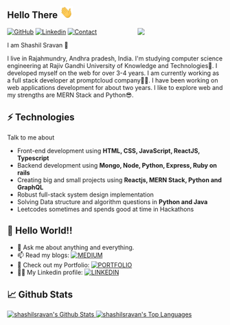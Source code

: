 <h2> Hello There <img src="https://raw.githubusercontent.com/ABSphreak/ABSphreak/master/gifs/Hi.gif" width="30px"></h2>

<img align="right" src="https://media-exp1.licdn.com/dms/image/C5603AQFFl4UttgHZ4A/profile-displayphoto-shrink_400_400/0/1614094934917?e=1642032000&v=beta&t=-ERkzD3FahTDarO_FNKFtfNREYH-SNh_3nM_2oMxzLo" width='200'/>

[![GitHub](https://img.shields.io/badge/SUPPORT%20AT-GITHUB-blue?style=for-the-badge&logo=github)](https://github.com/shashilsravan) [![Linkedin](https://img.shields.io/badge/MY%20PROFILE-Linkedin-blue?style=for-the-badge&logo=github)](https://www.linkedin.com/in/shashil-sravan-a5b201191/) 
 [![Contact](https://img.shields.io/badge/CONTACT-GMAIL-yellow?style=for-the-badge&logo=gmail&logoColor=white)](mailto:shashilsravan.ss.ss@gmail.com)
 
I am Shashil Sravan 🧔

I live in Rajahmundry, Andhra pradesh, India. I'm studying computer science engineering at Rajiv Gandhi University of Knowledge and Technologies🏫. I developed myself on the web for over 3-4 years. I am currently working as a full stack developer at promptcloud company👨‍💻. I have been working on web applications development for about two years. I like to explore web and my strengths are MERN Stack and Python😎.


## ⚡ Technologies
Talk to me about
- Front-end development using **HTML, CSS, JavaScript, ReactJS, Typescript**
- Backend development using **Mongo, Node, Python, Express, Ruby on rails**
- Creating big and small projects using **Reactjs, MERN Stack, Python and GraphQL**
- Robust full-stack system design implementation
- Solving Data structure and algorithm questions in **Python and Java**
- Leetcodes sometimes and spends good at time in Hackathons

## 🤔 Hello World!! 
- 💬 Ask me about anything and everything.
- 📫 Read my blogs: [![MEDIUM](https://img.shields.io/badge/FOLLOW%20ME-MEDIUM-orange&logo=medium)](https://medium.com/@sravansidhu)
- 🎯 Check out my Portfolio: [![PORTFOLIO](https://img.shields.io/badge/VISIT%20PROFILE-portfolio-green&logo=portfolio&logoColor=white)](https://shashilsravan.vercel.app/)
- 💁‍♂️ My Linkedin profile: [![LINKEDIN](https://img.shields.io/badge/CONNECT-linkedin-red&logo=linkedin&logoColor=white)](https://www.linkedin.com/in/shashil-sravan-a5b201191/)


## 📈 Github Stats

<a href="https://github.com/shashilsravan/shashilsravan">
 <img alt="shashilsravan's Github Stats" src="https://github-readme-stats.vercel.app/api/?username=shashilsravan&show_icons=true&count_private=true&theme=react&hide_border=true&bg_color=1F222E&title_color=F85D7F&icon_color=F8D866" height="192px"/>
</a>
<a href="https://github.com/shashilsravan/shashilsravan">
 <img alt="shashilsravan's Top Languages" src="https://github-readme-stats.vercel.app/api/top-langs/?username=shashilsravan&langs_count=8&layout=compact&theme=react&hide_border=true&bg_color=1F222E&title_color=F85D7F&icon_color=F8D866&hide=Jupyter%20Notebook" height="192px"/>
 </a>

